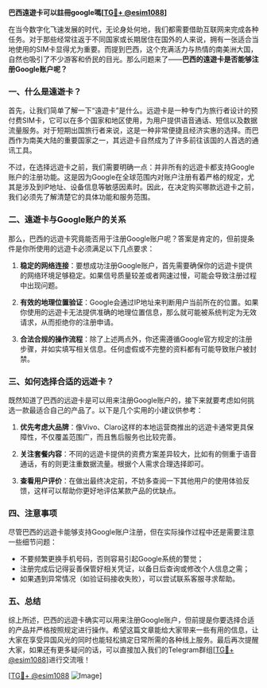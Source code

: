 **巴西遠遊卡可以註冊google嗎[[TG💪+ @esim1088](https://t.me/s/esim1088)]**

在当今数字化飞速发展的时代，无论身处何地，我们都需要借助互联网来完成各种任务。对于那些经常往返于不同国家或长期居住在国外的人来说，拥有一张适合当地使用的SIM卡显得尤为重要。而提到巴西，这个充满活力与热情的南美洲大国，自然也吸引了不少游客和侨民的目光。那么问题来了——**巴西的遠遊卡是否能够注册Google账户呢？**

### 一、什么是遠遊卡？

首先，让我们简单了解一下“遠遊卡”是什么。远遊卡是一种专门为旅行者设计的预付费SIM卡，它可以在多个国家和地区使用，为用户提供语音通话、短信以及数据流量服务。对于短期出国旅行者来说，这是一种非常便捷且经济实惠的选择。而巴西作为南美大陆的重要国家之一，其远遊卡自然成为了许多前往该国的人首选的通讯工具。

不过，在选择远遊卡之前，我们需要明确一点：并非所有的远遊卡都支持Google账户的注册功能。这是因为Google在全球范围内对账户注册有着严格的规定，尤其是涉及到IP地址、设备信息等敏感因素时。因此，在决定购买哪款远遊卡之前，我们必须先了解清楚它的具体功能和服务范围。

### 二、遠遊卡与Google账户的关系

那么，巴西的远遊卡究竟能否用于注册Google账户呢？答案是肯定的，但前提条件是你所使用的远遊卡必须满足以下几点要求：

1. **稳定的网络连接**：要想成功注册Google账户，首先需要确保你的远遊卡提供的网络环境足够稳定。如果信号质量较差或者网速过慢，可能会导致注册过程中出现问题。
   
2. **有效的地理位置验证**：Google会通过IP地址来判断用户当前所在的位置。如果你使用的远遊卡无法提供准确的地理位置信息，那么就可能被系统判定为无效请求，从而拒绝你的注册申请。

3. **合法合规的操作流程**：除了上述两点外，你还需遵循Google官方规定的注册步骤，并如实填写相关信息。任何虚假或不完整的资料都有可能导致账户被封禁。

### 三、如何选择合适的远遊卡？

既然知道了巴西的远遊卡是可以用来注册Google账户的，接下来就要考虑如何挑选一款最适合自己的产品了。以下是几个实用的小建议供参考：

1. **优先考虑大品牌**：像Vivo、Claro这样的本地运营商推出的远遊卡通常更具保障性，不仅覆盖范围广，而且售后服务也比较完善。

2. **关注套餐内容**：不同的远遊卡提供的资费方案差异较大，比如有的侧重于语音通话，有的则更注重数据流量。根据个人需求合理选择即可。

3. **查看用户评价**：在做出最终决定前，不妨多查阅一下其他用户的使用体验反馈，这样可以帮助你更好地评估某款产品的优缺点。

### 四、注意事项

尽管巴西的远遊卡能够支持Google账户注册，但在实际操作过程中还是需要注意一些细节问题：

- 不要频繁更换手机号码，否则容易引起Google系统的警觉；
- 注册完成后记得妥善保管好相关凭证，以备日后查询或修改个人信息之需；
- 如果遇到异常情况（如验证码接收失败），可以尝试联系客服寻求帮助。

### 五、总结

综上所述，巴西的远遊卡确实可以用来注册Google账户，但前提是你要选择合适的产品并严格按照规定进行操作。希望这篇文章能给大家带来一些有用的信息，让大家在享受异国风光的同时也能轻松搞定日常所需的各种线上服务。最后再次提醒大家，如果还有更多疑问的话，可以直接加入我们的Telegram群组[[TG💪+ @esim1088](https://t.me/s/esim1088)]进行交流哦！

[[TG💪+ @esim1088](https://t.me/s/esim1088) ![Image](https://i.postimg.cc/4NQfJmqS/Snipaste-2025-05-13-00-14-12.png)]
